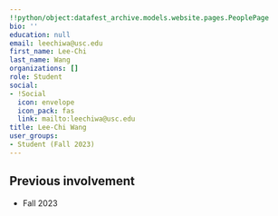 ```yaml
---
!!python/object:datafest_archive.models.website.pages.PeoplePage
bio: ''
education: null
email: leechiwa@usc.edu
first_name: Lee-Chi
last_name: Wang
organizations: []
role: Student
social:
- !Social
  icon: envelope
  icon_pack: fas
  link: mailto:leechiwa@usc.edu
title: Lee-Chi Wang
user_groups:
- Student (Fall 2023)
---
```



## Previous involvement

* Fall 2023

